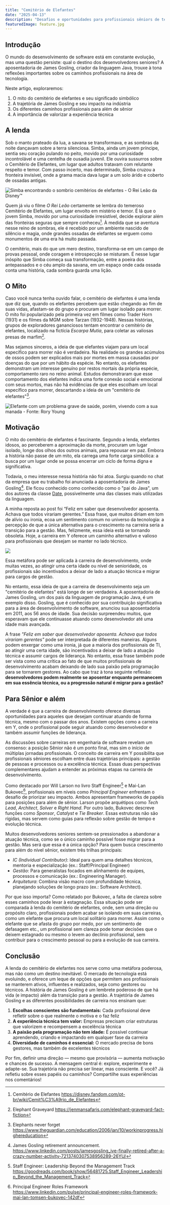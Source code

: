 ```yaml
---
title: "Cemitério de Elefantes"
date: "2025-04-13"
description: "Desafios e oportunidades para profissionais sêniors de tecnlogia em 2025"
featuredImage: feature.jpg
---
```


## Introdução

O mundo do desenvolvimento de software está em constante evolução, mas uma
questão persiste: qual o destino dos desenvolvedores seniores? A aposentadoria
de James Gosling, criador da linguagem Java, trouxe à tona reflexões
importantes sobre os caminhos profissionais na área de tecnologia.

Neste artigo, exploraremos:

1. O mito do cemitério de elefantes e seu significado simbólico
2. A trajetória de James Gosling e seu impacto na indústria
3. Os diferentes caminhos profissionais para além de sênior
4. A importância de valorizar a experiência técnica

## A lenda

Sob o manto prateado da lua, a savana se transformava, e as sombras da noite
dançavam sobre a terra silenciosa. Simba, ainda um jovem príncipe, sentia seu
coração pulando no peito, movido por uma curiosidade incontrolável e uma
centelha de ousadia juvenil. Ele ouvira sussurros sobre o Cemitério de
Elefantes, um lugar que adultos tratavam com relutante respeito e temor. Com
passo incerto, mas determinado, Simba cruzou a fronteira invisível, onde a
grama macia dava lugar a um solo árido e coberto de ossadas antigas.

![Simba encontrando o sombrio cemitérios de elefantes - O Rei Leão da Disney™](2025-03-13-16-21-42.png)

Quem já viu o filme _O Rei Leão_ certamente se lembra do temeroso Cemitério de
Elefantes, um lugar envolto em mistério e temor. É lá que o jovem Simba, movido
por uma curiosidade irresistível, decide explorar além das fronteiras seguras
que sempre conheceu[^2]. À medida que se aventura nesse reino de sombras, ele é
recebido por um ambiente nascido de silêncio e magia, onde grandes ossadas de
elefantes se erguem como monumentos de uma era há muito passada.

O cemitério, mais do que um mero destino, transforma-se em um campo de provas
pessoal, onde coragem e introspecção se misturam.  É nesse lugar inóspito que
Simba começa sua transformação, entre a poeira dos antepassados e o céu amplo
da savana, em um espaço onde cada ossada conta uma história, cada sombra guarda
uma lição.

## O Mito

Caso você nunca tenha ouvido falar, o cemitério de elefantes é uma lenda que
diz que, quando os elefantes percebem que estão chegando ao fim de suas vidas,
afastam-se do grupo e procuram um lugar isolado para morrer. O mito foi
popularizado pela primeira vez em filmes como Trader Horn (1931) e os filmes da
MGM sobre Tarzan (1932-1948). Nessas histórias, grupos de exploradores
gananciosos tentam encontrar o cemitério de elefantes, localizado na fictícia
_Escarpa Mutia_, para coletar as valiosas presas de marfim[^3].

Mas sejamos sinceros, a ideia de que elefantes viajam para um local específico
para morrer não é verdadeira. Na realidade os grandes acúmulos de ossos podem
ser explicados mais por mortes em massa causadas por doenças do que por um
hábito da espécie. No entanto, os elefantes demonstram um interesse genuíno por
restos mortais da própria espécie, comportamento raro no reino animal. Estudos
demonstraram que esse comportamento dos elefantes indica uma forte conexão
social e emocional com seus mortos, mas não há evidências de que eles escolham
um local específico para morrer, descartando a ideia de um "cemitério de
elefantes"[^4].

![Elefante com um problema grave de saúde, porém, vivendo com a sua manada - Fonte: Rory Young](2025-03-13-16-50-07.png)

## Motivação

O mito do cemitério de elefantes é fascinante. Segundo a lenda, elefantes
idosos, ao perceberem a aproximação da morte, procuram um lugar isolado, longe
dos olhos dos outros animais, para repousar em paz. Embora a história não passe
de um mito, ela carrega uma forte carga simbólica: a busca por um lugar onde se
possa encerrar um ciclo de forma digna e significativa.

Todavia, o meu interesse nessa história não foi atoa. Surgiu quando no chat da
empresa que eu trabalho foi anunciada a aposentadoria de James Gosling[^1]. Ele
ficou conhecido como conhecido como o "pai do Java", um dos autores da classe
[Date](https://github.com/AdoptOpenJDK/jdk20u/blob/master/src/java.base/share/classes/java/util/Date.java#L120),
possivelmente uma das classes mais utilizadas da linguagem.

A minha reposta ao post foi “Feliz em saber que desenvolvedor aposenta. Achava
que todos virariam gerentes.” Essa frase, que muitos diriam em tom de alívio ou
ironia, ecoa um sentimento comum no universo da tecnologia: a percepção de que
a única alternativa para o crescimento na carreira seria a transição para a
gestão. Mas, felizmente, essa ideia está se tornando obsoleta. Hoje, a carreira
em Y oferece um caminho alternativo e valioso para profissionais que desejam se
manter no lado técnico.

![](2025-03-28-20-39-50.png)

Essa metáfora pode ser aplicada à carreira de desenvolvimento, onde muitas
vezes, ao atingir uma certa idade ou nível de senioridade, os profissionais são
incentivados a deixar de lado a atuação técnica e migrar para cargos de gestão.

No entanto, essa ideia de que a carreira de desenvolvimento seja um "cemitério
de elefantes" está longe de ser verdadeira. A aposentadoria de James Gosling,
um dos pais da linguagem de programação Java, é um exemplo disso. Gosling, que
é conhecido por sua contribuição significativa para a área de desenvolvimento
de software, anunciou sua aposentadoria em 2011, aos 56 anos de idade. Sua
decisão surpreendeu muitos, que esperavam que ele continuasse atuando como
desenvolvedor até uma idade mais avançada.

A frase _"Feliz em saber que desenvolvedor aposenta. Achava que todos virariam
gerentes"_ pode ser interpretada de diferentes maneiras. Alguns podem enxergar
como uma ironia, já que a maioria dos profissionais de TI, ao atingir uma certa
idade, são incentivados a deixar de lado a atuação técnica e assumir cargos de
liderança. No entanto, essa frase também pode ser vista como uma crítica ao
fato de que muitos profissionais de desenvolvimento acabam deixando de lado sua
paixão pela programação para se tornarem gestores. Ao cabo que traz à tona
seguinte reflexão: **desenvolvedores podem realmente se aposentar enquanto
permanecem em sua essência técnica, ou a progressão natural é migrar para a
gestão?**

## Para Sênior e além

A verdade é que a carreira de desenvolvimento oferece diversas oportunidades
para aqueles que desejam continuar atuando de forma técnica, mesmo com o passar
dos anos. Existem opções como a carreira em Y, onde o profissional pode seguir
atuando como desenvolvedor e também assumir funções de liderança.

As discussões sobre carreiras em engenharia de software revelam um consenso: a
posição Sênior não é um ponto final, mas sim o início de múltiplas jornadas
profissionais. O conceito de carreira em Y possibilita que profissionais
sêniores escolham entre duas trajetórias principais: a gestão de pessoas e
processos ou a excelência técnica. Essas duas perspectivas complementares
ajudam a entender as próximas etapas na carreira de desenvolvimento.

Como destacado por Will Larson no livro Staff Engineer[^6] e Mai-Lan
Bukovec[^5], profissionais em níveis como _Principal Engineer_ enfrentam o
desafio de priorizar seu impacto. Ambos apresentam frameworks de papéis para
posições para além de sênior. Larson propõe arquétipos como _Tech Lead_,
_Architect_, _Solver_ e _Right Hand_.  Por outro lado, Bukovec descreve funções
como _Sponsor_, _Catalyst_ e _Tie Breaker_. Essas estruturas não são rígidas,
mas servem como guias para reflexão sobre gestão de tempo e evolução técnica.

Muitos desenvolvedores seniores sentem-se pressionados a abandonar a atuação
técnica, como se o único caminho possível fosse migrar para a gestão. Mas será
que essa é a única opção? Para quem busca crescimento para além do nível
sênior, existem três trilhas principais:

- _IC (Individual Contributor)_: Ideal para quem ama detalhes técnicos,
    mentoria e especialização (ex.: Staff/Principal Engineer)  
- _Gestão_: Para generalistas focados em alinhamento de equipes, processos e
    comunicação (ex.: Engineering Manager).
- _Arquitetura_: Combina visão macro com profundidade técnica, planejando
    soluções de longo prazo (ex.: Software Architect).

Por que isso importa? Como relatado por Bukovec, a falta de clareza sobre esses
caminhos pode levar à estagnação. Essa situação pode ser comparada à lenda do
cemitério de elefantes, onde, sem uma direção ou propósito claro, profissionais
podem acabar se isolando em suas carreiras, como um elefante que procura um
local solitário para morrer. Assim como o elefante que se afasta do grupo por
medo, por um sentimento de defasagem etc., um profissional sem clareza pode
tomar decisões que o deixem estagnado ou mesmo o levem ao declínio
profissional, sem contribuir para o crescimento pessoal ou para a evolução de
sua carreira.

## Conclusão

A lenda do cemitério de elefantes nos serve como uma metáfora poderosa, mas não
como um destino inevitável. O mercado de tecnologia está evoluindo, e oferece
um leque de opções que permitem aos profissionais se manterem ativos,
influentes e realizados, seja como gestores ou técnicos. A história de James
Gosling é um lembrete poderoso de que há vida (e impacto) além da transição
para a gestão. A trajetória de James Gosling e as diferentes possibilidades de
carreira nos ensinam que:

1. **Escolhas conscientes são fundamentais:** Cada profissional deve refletir
   sobre o que realmente o motiva e o faz feliz
2. **A experiência técnica tem valor:** Empresas precisam criar estruturas que
   valorizem e recompensem a excelência técnica
3. **A paixão pela programação não tem idade:** É possível continuar
   aprendendo, criando e impactando em qualquer fase da carreira
4. **Diversidade de caminhos é essencial:** O mercado precisa de bons gestores,
   mas também de excelentes técnicos

Por fim, definir uma direção — mesmo que provisória — aumenta motivação e
chances de sucesso. A mensagem central é: explore, experimente e adapte-se. Sua
trajetória não precisa ser linear, mas consciente.  E você? Já refletiu sobre
esses papéis ou caminhos? Compartilhe suas experiências nos comentários!

[^1]:
    James Gosling retirement announcement.
    <https://www.linkedin.com/posts/jamesgosling_ive-finally-retired-after-a-crazy-number-activity-7213740307538956289-26YU/>
[^2]:
    Cemitério de Elefantes
    <https://disney.fandom.com/pt-br/wiki/Cemit%C3%A9rio_de_Elefantes>
[^3]:
    Elephant Graveyard
    <https://jenmansafaris.com/elephant-graveyard-fact-fiction>
[^4]:
    Elephants never forget
    <https://www.theguardian.com/education/2006/jan/10/workinprogress.highereducation>
[^5]:
    Principal Engineer Roles Framework
    <https://www.linkedin.com/pulse/principal-engineer-roles-framework-mai-lan-tomsen-bukovec-142df>
[^6]:
    Staff Engineer: Leadership Beyond the Management Track
    <https://goodreads.com/book/show/56481725.Staff_Engineer_Leadership_Beyond_the_Management_Track>
[^7]:
    Sobre arquétipos e papéis
    <https://maisquesenior.substack.com/p/sobre-arquetipos-e-papeis>
